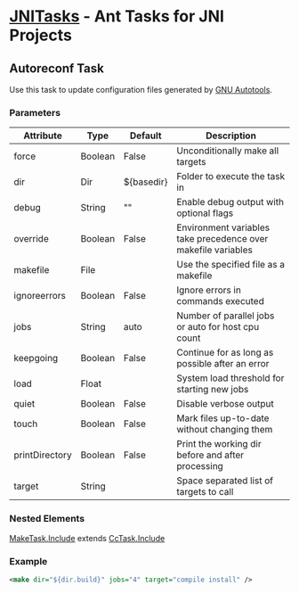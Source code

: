 [JNITasks](https://github.com/kwhat/ant-jni-tasks/) - Ant Tasks for JNI Projects
===========================================================================

## Autoreconf Task

Use this task to update configuration files generated by
[GNU Autotools](http://www.gnu.org/software/automake/manual/html_node/Autotools-Introduction.html).


### Parameters

| Attribute      | Type     | Default                | Description
|----------------|----------|------------------------|-----------------------------------------------------------------
| force          | Boolean  | False                  | Unconditionally make all targets
| dir            | Dir      | ${basedir}             | Folder to execute the task in
| debug          | String   | ""                     | Enable debug output with optional flags
| override       | Boolean  | False                  | Environment variables  take precedence over makefile variables
| makefile       | File     |                        | Use the specified file as a makefile
| ignoreerrors   | Boolean  | False                  | Ignore errors in commands executed
| jobs			 | String   | auto                   | Number of parallel jobs or auto for host cpu count
| keepgoing      | Boolean  | False                  | Continue for as long as possible after an error
| load           | Float    |                        | System load threshold for starting new jobs
| quiet          | Boolean  | False                  | Disable verbose output
| touch          | Boolean  | False                  | Mark files up-to-date without changing them
| printDirectory | Boolean  | False                  | Print the working dir before and after processing
| target         | String   |                        | Space separated list of targets to call


### Nested Elements

[MakeTask.Include](MAKE.md) extends [CcTask.Include](CCTASK.md)


### Example

```XML
<make dir="${dir.build}" jobs="4" target="compile install" />
```
